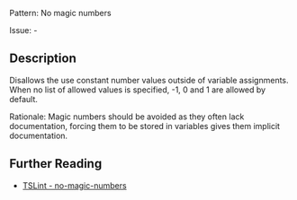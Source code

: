 Pattern: No magic numbers

Issue: -

## Description

Disallows the use constant number values outside of variable assignments. When no list of allowed values is specified, -1, 0 and 1 are allowed by default.  
  
Rationale: Magic numbers should be avoided as they often lack documentation, forcing them to be stored in variables gives them implicit documentation.

## Further Reading

* [TSLint - no-magic-numbers](https://palantir.github.io/tslint/rules/no-magic-numbers)